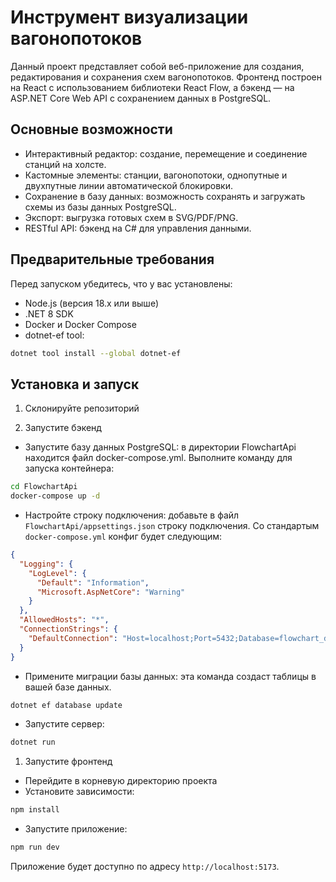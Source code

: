 # Инструмент визуализации вагонопотоков

Данный проект представляет собой веб-приложение для создания, редактирования и сохранения схем вагонопотоков. Фронтенд построен на React с использованием библиотеки React Flow, а бэкенд — на ASP.NET Core Web API с сохранением данных в PostgreSQL.

## Основные возможности

- Интерактивный редактор: создание, перемещение и соединение станций на холсте.
- Кастомные элементы: станции, вагонопотоки, однопутные и двухпутные линии автоматической блокировки.
- Сохранение в базу данных: возможность сохранять и загружать схемы из базы данных PostgreSQL.
- Экспорт: выгрузка готовых схем в SVG/PDF/PNG.
- RESTful API: бэкенд на C# для управления данными.

## Предварительные требования

Перед запуском убедитесь, что у вас установлены:

- Node.js (версия 18.x или выше)
- .NET 8 SDK
- Docker и Docker Compose
- dotnet-ef tool:

```bash
dotnet tool install --global dotnet-ef
```

## Установка и запуск

1. Склонируйте репозиторий

2. Запустите бэкенд

- Запустите базу данных PostgreSQL: в директории FlowchartApi находится файл docker-compose.yml. Выполните команду для запуска контейнера:

```bash
cd FlowchartApi
docker-compose up -d
```

- Настройте строку подключения: добавьте в файл `FlowchartApi/appsettings.json` строку подключения. Со стандартым `docker-compose.yml` конфиг будет следующим:

```json
{
  "Logging": {
    "LogLevel": {
      "Default": "Information",
      "Microsoft.AspNetCore": "Warning"
    }
  },
  "AllowedHosts": "*",
  "ConnectionStrings": {
    "DefaultConnection": "Host=localhost;Port=5432;Database=flowchart_db;Username=flowchart_user;Password=mysecretpassword"
  }
}
```

- Примените миграции базы данных: эта команда создаст таблицы в вашей базе данных.

```bash
dotnet ef database update
```

- Запустите сервер:

```bash
dotnet run
```

1. Запустите фронтенд

- Перейдите в корневую директорию проекта
- Установите зависимости:

```bash
npm install
```

- Запустите приложение:

```bash
npm run dev
```

Приложение будет доступно по адресу `http://localhost:5173`.
